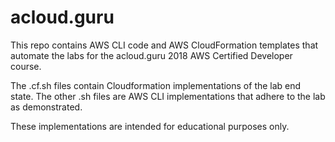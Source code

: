 ﻿# acloud.guru

This repo contains AWS CLI code and AWS CloudFormation templates that automate the labs for the acloud.guru 2018 AWS Certified Developer course.

The .cf.sh files contain Cloudformation implementations of the lab end state. The other .sh files are AWS CLI implementations that adhere to the lab as demonstrated.

These implementations are intended for educational purposes only.
